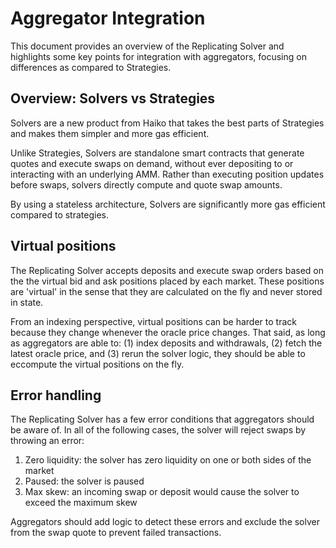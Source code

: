 # Aggregator Integration

This document provides an overview of the Replicating Solver and highlights some key points for integration with aggregators, focusing on differences as compared to Strategies.

## Overview: Solvers vs Strategies

Solvers are a new product from Haiko that takes the best parts of Strategies and makes them simpler and more gas efficient.

Unlike Strategies, Solvers are standalone smart contracts that generate quotes and execute swaps on demand, without ever depositing to or interacting with an underlying AMM. Rather than executing position updates before swaps, solvers directly compute and quote swap amounts.

By using a stateless architecture, Solvers are significantly more gas efficient compared to strategies.

## Virtual positions

The Replicating Solver accepts deposits and execute swap orders based on the the virtual bid and ask positions placed by each market. These positions are 'virtual' in the sense that they are calculated on the fly and never stored in state.

From an indexing perspective, virtual positions can be harder to track because they change whenever the oracle price changes. That said, as long as aggregators are able to: (1) index deposits and withdrawals, (2) fetch the latest oracle price, and (3) rerun the solver logic, they should be able to eccompute the virtual positions on the fly.

## Error handling

The Replicating Solver has a few error conditions that aggregators should be aware of. In all of the following cases, the solver will reject swaps by throwing an error:

1. Zero liquidity: the solver has zero liquidity on one or both sides of the market
2. Paused: the solver is paused
3. Max skew: an incoming swap or deposit would cause the solver to exceed the maximum skew

Aggregators should add logic to detect these errors and exclude the solver from the swap quote to prevent failed transactions.
